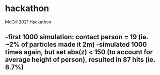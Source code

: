 # hackathon
McGill 2021 Hackathon

-first 1000 simulation: contact person = 19 (ie. ~2% of particles made it 2m)
-simulated 1000 times again, but set abs(z) < 150 (to account for average height of person), resulted in 87 hits (ie. 8.7%)
- 

